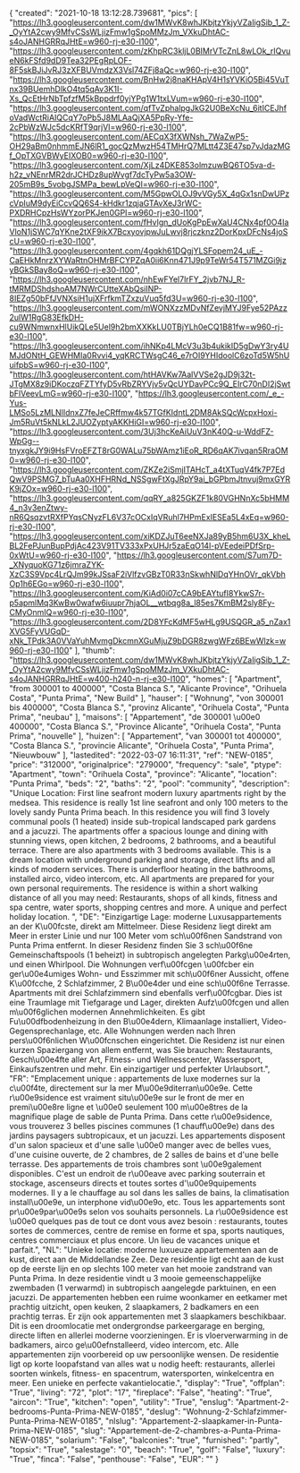 {
"created": "2021-10-18 13:12:28.739681",
"pics": [
"https://lh3.googleusercontent.com/dw1MWvK8whJKbjtzYkjyVZaIigSib_1_Z-_OyYtA2cwy9MfvCSsWLjizFmw1gSpoMMzJm_VXkuDhtAC-s4oJANHGRRqJHtE=w960-rj-e30-l100",
"https://lh3.googleusercontent.com/zKhpRC3kljL0BIMrVTcZnL8wLOk_rIQvueN6kFSfd9dD9Tea32PEgRpLOF-8F5skBJiJvRJ3zXFBUVmdzX3Vsl74ZFj8aQc=w960-rj-e30-l100",
"https://lh3.googleusercontent.com/BnHw2j8naKHApV4H1sYVKiO5Bi45VuTnx39BUemhDlkO4tq5qAv3K1I-Xs_QcEtHrNbTpfzfM5kBppdrf0yjYPg1W1txLVum=w960-rj-e30-l100",
"https://lh3.googleusercontent.com/qfTvZphalpgJkG2U0BeXcNu_6itICEJhfoVadWctRiAIQCqY7oPb5J8MLAaQjXA5PpRy-Yfe-2cPbWzWJc5dcKRfT9qrjVI=w960-rj-e30-l100",
"https://lh3.googleusercontent.com/AECqX3fXWNsh_7WaZwP5-OH29aBm0nhmmEJN6lR1_gocQzMwzH54TMHrQ7MLtt4Z3E47sp7vJdazMGf_OpTXGVBWyEIXOB0=w960-rj-e30-l100",
"https://lh3.googleusercontent.com/XjLz4DKE853olmzuwBQ6TO5va-d-h2z_vNEnrMR2drJCHDz8upWvgf7dcTyPw5a3OW-205mB9s_5vobgJSMPa_bewLpVeQI=w960-rj-e30-l100",
"https://lh3.googleusercontent.com/M5GpwOLOJ9vVGy5X_4qGx1snDwUPzcVpIuM9dyEiCcvQQ6S4-kHdkr1zqjaGTAvXeJ3rWC-PXDRHCpzHsWYzorPKJen0GPI=w960-rj-e30-l100",
"https://lh3.googleusercontent.com/fHvIgn_dUoKgPpEwXaU4CNx4pf0O4IaVloN1jSWC7qYKne2tXF9ikX7BcxyovjpwJuLwvj8rjczknz2DorKpxDFcNs4joScU=w960-rj-e30-l100",
"https://lh3.googleusercontent.com/4gqkh61DQgjYLSFopem24_uE_-CaEHkMnrzXYWaRtnOHMrBFCYPZqA0ii6Knn471J9p9TeWr54T571MZGi9jzyBGkSBay8oQ=w960-rj-e30-l100",
"https://lh3.googleusercontent.com/nhEwFYel7lrFY_2jvb7NJ_R-tMRMDShdshoAM7NWrCUtteXAbQsiINP-8IEZg50bFfJVNXsiH1ujXFrfkmTZxzuVuq5fd3U=w960-rj-e30-l100",
"https://lh3.googleusercontent.com/mWONXzzMDvNfZevjMYJ9Fye52PAzz2ulW1RgG83EfkDH-cu9WNmwnxHlUikQLe5Uel9h2bmXXKkLU0TBjYLh0eCQ1B81fw=w960-rj-e30-l100",
"https://lh3.googleusercontent.com/ihNKp4LMcV3u3b4ukikID5gDwY3ry4UMJdONtH_GEWHMIa0Rvvi4_yqKRCTWsgC46_e7rOI9YHIdoolC6zoTd5W5hUuifpbS=w960-rj-e30-l100",
"https://lh3.googleusercontent.com/htHAVKw7AalVVSe2gJD9j32t-JTgMX8z9iDKoczqFZTYfyD5vRbZRYVjv5vQcUYDavPCc9Q_EIrC70nDI2jSwtbFlVeevLmG=w960-rj-e30-l100",
"https://lh3.googleusercontent.com/_e_-Yus-LMSo5LzMLNlIdnxZ7feJeCRffmw4k57TGfKIdntL2DM8AkSQcWcpxHoxi-Jm5RuVt5kNLkL2JUOZyptyAKKHiGI=w960-rj-e30-l100",
"https://lh3.googleusercontent.com/3Uj3hcKeAiUuV3nK40Q-u-WddFZ-WpGg--tnyxgkJY9i9HsFVroEFZT8rG0WALu75bWAmz1iEoR_RD6qAK7ivqan5RraOM0=w960-rj-e30-l100",
"https://lh3.googleusercontent.com/ZKZe2iSmjITAHcT_a4tXTuqV4fk7P7EdQwV9PSMG7_bTuAa0XHFHRNd_NSSgwFtXgJRpY9ai_bGPbmJtnvuj9mxGYRK9jZOx=w960-rj-e30-l100",
"https://lh3.googleusercontent.com/qqRY_a825GKZF1k80VGHNnXc5bHMM4_n3v3enZtwy-nR6QsqzvtRXfPYqsCNyzFL6V37cOCxIqVRuhl7HPmExIESEa5L4xEq=w960-rj-e30-l100",
"https://lh3.googleusercontent.com/xiKDZJuT6eeNXJa89yB5hm6U3X_kheLBL2FePJunBupPdjAc423V91TV333xPxUHJr5zaEqO14l-pVEedeiPDfSrp-0xWtU=w960-rj-e30-l100",
"https://lh3.googleusercontent.com/S7um7D-_XNyquoKG71z6jmraZYK-XzC3S9Vpc4LrQJm99kJSsaF2iVlfzvGBzT0R33nSkwhNlDqYHnOVr_qkVbhOp1h6EGo=w960-rj-e30-l100",
"https://lh3.googleusercontent.com/KiAd0i07cCA9bEAYtufI8YkwS7r-p5apmlMq3KwBw0wafw6iuupr7hjaOL__wtbqg8a_l85es7KmBM2sly8Fy-CMyOnmIQ=w960-rj-e30-l100",
"https://lh3.googleusercontent.com/2D8YFcKdMF5wHLg9USQGR_a5_nZax1XVG5FyVUGqD-xNk_TPdk3A0VVaYuhMvmgDkcmnXGuMjuZ9bDGR8zwgWFz6BEwWlzk=w960-rj-e30-l100"
],
"thumb": "https://lh3.googleusercontent.com/dw1MWvK8whJKbjtzYkjyVZaIigSib_1_Z-_OyYtA2cwy9MfvCSsWLjizFmw1gSpoMMzJm_VXkuDhtAC-s4oJANHGRRqJHtE=w400-h240-n-rj-e30-l100",
"homes": [
"Apartment",
"from 300001 to 400000",
"Costa Blanca S.",
"Alicante Province",
"Orihuela Costa",
"Punta Prima",
"New Build"
],
"hauser": [
"Wohnung",
"von 300001 bis 400000",
"Costa Blanca S.",
"provinz Alicante",
"Orihuela Costa",
"Punta Prima",
"neubau"
],
"maisons": [
"Appartement",
"de 300001 \u00e0 400000",
"Costa Blanca S.",
"Province Alicante",
"Orihuela Costa",
"Punta Prima",
"nouvelle"
],
"huizen": [
"Appartement",
"van 300001 tot 400000",
"Costa Blanca S.",
"provincie Alicante",
"Orihuela Costa",
"Punta Prima",
"Nieuwbouw"
],
"lastedited": "2022-03-07 16:11:31",
"ref": "NEW-0185",
"price": "312000",
"originalprice": "279000",
"frequency": "sale",
"ptype": "Apartment",
"town": "Orihuela Costa",
"province": "Alicante",
"location": "Punta Prima",
"beds": "2",
"baths": "2",
"pool": "community",
"description": "Unique Location: First line seafront modern luxury apartments right by the medsea. This residence is really 1st line seafront and only 100 meters to the lovely sandy Punta Prima beach. In this residence you will find 3 lovely communal pools (1 heated) inside sub-tropical landscaped park gardens and a jacuzzi. The apartments offer a spacious lounge and dining with stunning views, open kitchen, 2 bedrooms, 2 bathrooms, and a beautiful terrace. There are also apartments with 3 bedrooms available. This is a dream location with underground parking and storage, direct lifts and all kinds of modern services. There is underfloor heating in the bathrooms, installed airco, video intercom, etc. All apartments are prepared for your own personal requirements. The residence is within a short walking distance of all you may need: Restaurants, shops of all kinds, fitness and spa centre, water sports, shopping centres and more. A unique and perfect holiday location.   ",
"DE": "Einzigartige Lage: moderne Luxusappartements an der K\u00fcste, direkt am Mittelmeer. Diese Residenz liegt direkt am Meer in erster Linie und nur 100 Meter vom sch\u00f6nen Sandstrand von Punta Prima entfernt. In dieser Residenz finden Sie 3 sch\u00f6ne Gemeinschaftspools (1 beheizt) in subtropisch angelegten Parkg\u00e4rten, und einen Whirlpool. Die Wohnungen verf\u00fcgen \u00fcber ein ger\u00e4umiges Wohn- und Esszimmer mit sch\u00f6ner Aussicht, offene K\u00fcche, 2 Schlafzimmer, 2 B\u00e4der und eine sch\u00f6ne Terrasse. Apartments mit drei Schlafzimmern sind ebenfalls verf\u00fcgbar. Dies ist eine Traumlage mit Tiefgarage und Lager, direkten Aufz\u00fcgen und allen m\u00f6glichen modernen Annehmlichkeiten. Es gibt Fu\u00dfbodenheizung in den B\u00e4dern, Klimaanlage installiert, Video-Gegensprechanlage, etc. Alle Wohnungen werden nach Ihren pers\u00f6nlichen W\u00fcnschen eingerichtet. Die Residenz ist nur einen kurzen Spaziergang von allem entfernt, was Sie brauchen: Restaurants, Gesch\u00e4fte aller Art, Fitness- und Wellnesscenter, Wassersport, Einkaufszentren und mehr. Ein einzigartiger und perfekter Urlaubsort.",
"FR": "Emplacement unique : appartements de luxe modernes sur la c\u00f4te, directement sur la mer M\u00e9diterran\u00e9e. Cette r\u00e9sidence est vraiment situ\u00e9e sur le front de mer en premi\u00e8re ligne et \u00e0 seulement 100 m\u00e8tres de la magnifique plage de sable de Punta Prima. Dans cette r\u00e9sidence, vous trouverez 3 belles piscines communes (1 chauff\u00e9e) dans des jardins paysagers subtropicaux, et un jacuzzi. Les appartements disposent d'un salon spacieux et d'une salle \u00e0 manger avec de belles vues, d'une cuisine ouverte, de 2 chambres, de 2 salles de bains et d'une belle terrasse. Des appartements de trois chambres sont \u00e9galement disponibles. C'est un endroit de r\u00eave avec parking souterrain et stockage, ascenseurs directs et toutes sortes d'\u00e9quipements modernes. Il y a le chauffage au sol dans les salles de bains, la climatisation install\u00e9e, un interphone vid\u00e9o, etc. Tous les appartements sont pr\u00e9par\u00e9s selon vos souhaits personnels. La r\u00e9sidence est \u00e0 quelques pas de tout ce dont vous avez besoin : restaurants, toutes sortes de commerces, centre de remise en forme et spa, sports nautiques, centres commerciaux et plus encore. Un lieu de vacances unique et parfait.",
"NL": "Unieke locatie: moderne luxueuze appartementen aan de kust, direct aan de Middellandse Zee. Deze residentie ligt echt aan de kust op de eerste lijn en op slechts 100 meter van het mooie zandstrand van Punta Prima. In deze residentie vindt u 3 mooie gemeenschappelijke zwembaden (1 verwarmd) in subtropisch aangelegde parktuinen, en een jacuzzi. De appartementen hebben een ruime woonkamer en eetkamer met prachtig uitzicht, open keuken, 2 slaapkamers, 2 badkamers en een prachtig terras. Er zijn ook appartementen met 3 slaapkamers beschikbaar. Dit is een droomlocatie met ondergrondse parkeergarage en berging, directe liften en allerlei moderne voorzieningen. Er is vloerverwarming in de badkamers, airco ge\u00efnstalleerd, video intercom, etc. Alle appartementen zijn voorbereid op uw persoonlijke wensen. De residentie ligt op korte loopafstand van alles wat u nodig heeft: restaurants, allerlei soorten winkels, fitness- en spacentrum, watersporten, winkelcentra en meer. Een unieke en perfecte vakantielocatie.",
"display": "True",
"offplan": "True",
"living": "72",
"plot": "17",
"fireplace": "False",
"heating": "True",
"aircon": "True",
"kitchen": "open",
"utility": "True",
"enslug": "Apartment-2-bedrooms-Punta-Prima-NEW-0185",
"deslug": "Wohnung-2-Schlafzimmer-Punta-Prima-NEW-0185",
"nlslug": "Appartement-2-slaapkamer-in-Punta-Prima-NEW-0185",
"slug": "Appartement-de-2-chambres-a-Punta-Prima-NEW-0185",
"solarium": "False",
"balconies": "true",
"furnished": "partly",
"topsix": "True",
"salestage": "0",
"beach": "True",
"golf": "False",
"luxury": "True",
"finca": "False",
"penthouse": "False",
"EUR": ""
}